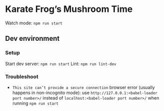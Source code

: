 # Karate Frog’s Mushroom Time

Watch mode: `npm run start`

## Dev environment

### Setup

Start dev server: `npm run start`
Lint: `npm run lint-dev`

### Troubleshoot

- `This site can’t provide a secure connection` browser error (usually happens in non-incognito mode):
    use `http://127.0.0.1:<babel-loader port number>/` instead of `localhost:<babel-loader port number>/` when running `npm run start`